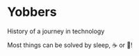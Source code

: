 # Yobbers
History of a journey in technology

Most things can be solved by sleep, :coffee: or :beer:!

